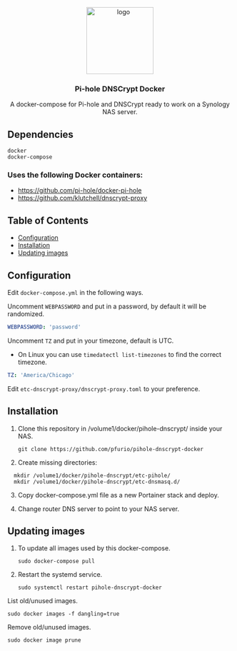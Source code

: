 <div align="center">
<p align="center">
  <a href="https://github.com/pfurio/pihole-dnscrypt-docker">
    <img src="img/logo.png" alt="logo" width="150" height="150">
  </a>

  <p align="center">
    <h3 align="center">Pi-hole DNSCrypt Docker</h3>
    <p align="center">
      A docker-compose for Pi-hole and DNSCrypt ready to work on a Synology NAS server.
    </p>
  </p>
</p>
</div>

## Dependencies

```
docker
docker-compose
```

### Uses the following Docker containers:

- https://github.com/pi-hole/docker-pi-hole
- https://github.com/klutchell/dnscrypt-proxy

## Table of Contents

- [Configuration](#configuration)
- [Installation](#installation)
- [Updating images](#updating-images)

## Configuration

Edit `docker-compose.yml` in the following ways.

Uncomment `WEBPASSWORD` and put in a password, by default it will be randomized.

```yaml
WEBPASSWORD: 'password'
```

Uncomment `TZ` and put in your timezone, default is UTC.

- On Linux you can use `timedatectl list-timezones` to find the correct timezone.

```yaml
TZ: 'America/Chicago'
```

Edit `etc-dnscrypt-proxy/dnscrypt-proxy.toml` to your preference.

## Installation

1. Clone this repository in /volume1/docker/pihole-dnscrypt/ inside your NAS.

    ```
    git clone https://github.com/pfurio/pihole-dnscrypt-docker
    ```

2. Create missing directories:
  ```
    mkdir /volume1/docker/pihole-dnscrypt/etc-pihole/
    mkdir /volume1/docker/pihole-dnscrypt/etc-dnsmasq.d/
  ```

3. Copy docker-compose.yml file as a new Portainer stack and deploy.

4. Change router DNS server to point to your NAS server.

## Updating images

1. To update all images used by this docker-compose.

    ```
    sudo docker-compose pull
    ```

2. Restart the systemd service.

    ```
    sudo systemctl restart pihole-dnscrypt-docker
    ```

List old/unused images.

```
sudo docker images -f dangling=true
```

Remove old/unused images.

```
sudo docker image prune
```
